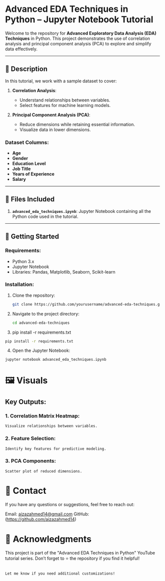 # Advanced EDA Techniques in Python – Jupyter Notebook Tutorial  

Welcome to the repository for **Advanced Exploratory Data Analysis (EDA) Techniques** in Python. This project demonstrates the use of correlation analysis and principal component analysis (PCA) to explore and simplify data effectively.  

---

## 📝 Description  
In this tutorial, we work with a sample dataset to cover:  
1. **Correlation Analysis**:  
   - Understand relationships between variables.  
   - Select features for machine learning models.  

2. **Principal Component Analysis (PCA)**:  
   - Reduce dimensions while retaining essential information.  
   - Visualize data in lower dimensions.  

### Dataset Columns:  
- **Age**  
- **Gender**  
- **Education Level**  
- **Job Title**  
- **Years of Experience**  
- **Salary**  

---

## 📂 Files Included  
1. **`advanced_eda_techniques.ipynb`**: Jupyter Notebook containing all the Python code used in the tutorial.  

---

## 🚀 Getting Started  

### Requirements:  
- Python 3.x  
- Jupyter Notebook  
- Libraries: Pandas, Matplotlib, Seaborn, Scikit-learn  

### Installation:  
1. Clone the repository:  
   ```bash
   git clone https://github.com/yourusername/advanced-eda-techniques.git
   ```

2. Navigate to the project directory:
   ```bash
   cd advanced-eda-techniques

   ```
3. pip install -r requirements.txt
```bash
pip install -r requirements.txt

```

4. Open the Jupyter Notebook:
```bash
jupyter notebook advanced_eda_techniques.ipynb

```
# 🖼️ Visuals
## Key Outputs:
### 1. Correlation Matrix Heatmap:
    Visualize relationships between variables.
### 2. Feature Selection:
    Identify key features for predictive modeling.
### 3. PCA Components:
    Scatter plot of reduced dimensions.

# 📧 Contact
If you have any questions or suggestions, feel free to reach out:

Email: aizazahmed14@gmail.com
GitHub: (https://github.com/aizazahmed14)


# 🌟 Acknowledgments
This project is part of the "Advanced EDA Techniques in Python" YouTube tutorial series. 
Don’t forget to ⭐ the repository if you find it helpful!


```bash

Let me know if you need additional customizations!

```

